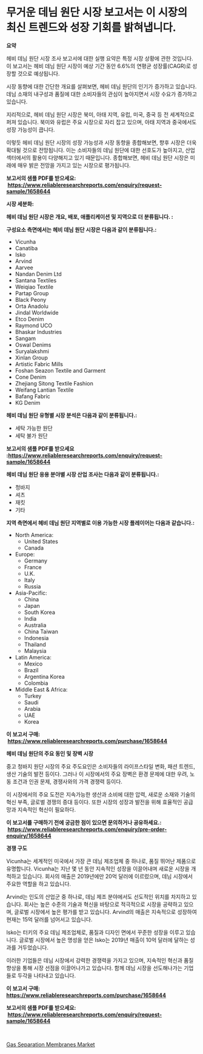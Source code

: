 <p><h1>무거운 데님 원단 시장 보고서는 이 시장의 최신 트렌드와 성장 기회를 밝혀냅니다.</h1></p><p><strong>요약</strong></p>
<p><p>헤비 데님 원단 시장 조사 보고서에 대한 실행 요약은 특정 시장 상황에 관한 것입니다. 이 보고서는 헤비 데님 원단 시장이 예상 기간 동안 6.6%의 연평균 성장률(CAGR)로 성장할 것으로 예상됩니다. </p><p>시장 동향에 대한 간단한 개요를 살펴보면, 헤비 데님 원단의 인기가 증가하고 있습니다. 데님 소재의 내구성과 품질에 대한 소비자들의 관심이 높아지면서 시장 수요가 증가하고 있습니다.</p><p>지리적으로, 헤비 데님 원단 시장은 북미, 아태 지역, 유럽, 미국, 중국 등 전 세계적으로 퍼져 있습니다. 북미와 유럽은 주요 시장으로 자리 잡고 있으며, 아태 지역과 중국에서도 성장 가능성이 큽니다.</p><p>이렇듯 헤비 데님 원단 시장의 성장 가능성과 시장 동향을 종합해보면, 향후 시장은 더욱 확대될 것으로 전망됩니다. 이는 소비자들의 데님 원단에 대한 선호도가 높아지고, 산업 섹터에서의 활용이 다양해지고 있기 때문입니다. 종합해보면, 헤비 데님 원단 시장은 미래에 매우 밝은 전망을 가지고 있는 시장으로 평가됩니다.</p></p>
<p><strong>보고서의 샘플 PDF를 받으세요: &nbsp;<a href="https://www.reliableresearchreports.com/enquiry/request-sample/1658644">https://www.reliableresearchreports.com/enquiry/request-sample/1658644</a></strong></p>
<p><strong>시장 세분화:</strong></p>
<p><strong> 헤비 데님 원단 시장은 개요, 배포, 애플리케이션 및 지역으로 더 분류됩니다. :</strong></p>
<p><strong>구성요소 측면에서는 헤비 데님 원단 시장은 다음과 같이 분류됩니다.:</strong></p>
<p><ul><li>Vicunha</li><li>Canatiba</li><li>Isko</li><li>Arvind</li><li>Aarvee</li><li>Nandan Denim Ltd</li><li>Santana Textiles</li><li>Weiqiao Textile</li><li>Partap Group</li><li>Black Peony</li><li>Orta Anadolu</li><li>Jindal Worldwide</li><li>Etco Denim</li><li>Raymond UCO</li><li>Bhaskar Industries</li><li>Sangam</li><li>Oswal Denims</li><li>Suryalakshmi</li><li>Xinlan Group</li><li>Artistic Fabric Mills</li><li>Foshan Seazon Textile and Garment</li><li>Cone Denim</li><li>Zhejiang Sitong Textile Fashion</li><li>Weifang Lantian Textile</li><li>Bafang Fabric</li><li>KG Denim</li></ul></p>
<p><strong> 헤비 데님 원단 유형별 시장 분석은 다음과 같이 분류됩니다.:</strong></p>
<p><ul><li>세탁 가능한 원단</li><li>세탁 불가 원단</li></ul></p>
<p><strong>보고서의 샘플 PDF를 받으세요 :<a href="https://www.reliableresearchreports.com/enquiry/request-sample/1658644">https://www.reliableresearchreports.com/enquiry/request-sample/1658644</a></strong></p>
<p><strong> 헤비 데님 원단 응용 분야별 시장 산업 조사는 다음과 같이 분류됩니다.:</strong></p>
<p><ul><li>청바지</li><li>셔츠</li><li>재킷</li><li>기타</li></ul></p>
<p><strong>지역 측면에서 헤비 데님 원단 지역별로 이용 가능한 시장 플레이어는 다음과 같습니다.:</strong></p>
<p><ul>
    <li>
        North America:
        <ul>
            <li>United States</li>
            <li>Canada</li>
        </ul>
    </li>
    <li>
        Europe:
        <ul>
            <li>Germany</li>
            <li>France</li>
            <li>U.K.</li>
            <li>Italy</li>
            <li>Russia</li>
        </ul>
    </li>
    <li>
        Asia-Pacific:
        <ul>
            <li>China</li>
            <li>Japan</li>
            <li>South Korea</li>
            <li>India</li>
            <li>Australia</li>
            <li>China Taiwan</li>
            <li>Indonesia</li>
            <li>Thailand</li>
            <li>Malaysia</li>
        </ul>
    </li>
    <li>
        Latin America:
        <ul>
            <li>Mexico</li>
            <li>Brazil</li>
            <li>Argentina Korea</li>
            <li>Colombia</li>
        </ul>
    </li>
    <li>
        Middle East & Africa:
        <ul>
            <li>Turkey</li>
            <li>Saudi</li>
            <li>Arabia</li>
            <li>UAE</li>
            <li>Korea</li>
        </ul>
    </li>
    </ul></p>
<p><strong>이 보고서 구매: &nbsp;<a href="https://www.reliableresearchreports.com/purchase/1658644">https://www.reliableresearchreports.com/purchase/1658644</a></strong></p>
<p><strong>헤비 데님 원단의 주요 동인 및 장벽 시장</strong></p>
<p><p>중고 청바지 원단 시장의 주요 주도요인은 소비자들의 라이프스타일 변화, 패션 트렌드, 생산 기술의 발전 등이다. 그러나 이 시장에서의 주요 장벽은 환경 문제에 대한 우려, 노동 조건과 인권 문제, 경쟁사와의 가격 경쟁력 등이다.</p><p>이 시장에서의 주요 도전은 지속가능한 생산과 소비에 대한 압력, 새로운 소재와 기술의 혁신 부족, 글로벌 경쟁의 증대 등이다. 또한 시장의 성장과 발전을 위해 효율적인 공급망과 지속적인 혁신이 필요하다.</p></p>
<p><strong>이 보고서를 구매하기 전에 궁금한 점이 있으면 문의하거나 공유하세요.: &nbsp;<a href="https://www.reliableresearchreports.com/enquiry/pre-order-enquiry/1658644">https://www.reliableresearchreports.com/enquiry/pre-order-enquiry/1658644</a></strong></p>
<p><strong>경쟁 구도</strong></p>
<p><p>Vicunha는 세계적인 미국에서 가장 큰 데님 제조업체 중 하나로, 품질 뛰어난 제품으로 유명합니다. Vicunha는 지난 몇 년 동안 지속적인 성장을 이끌어내며 새로운 시장을 개척하고 있습니다. 회사의 매출은 2019년에만 20억 달러에 이르렀으며, 데님 시장에서 주요한 역할을 하고 있습니다.</p><p>Arvind는 인도의 산업군 중 하나로, 데님 제조 분야에서도 선도적인 위치를 차지하고 있습니다. 회사는 높은 수준의 기술과 혁신을 바탕으로 적극적으로 시장을 공략하고 있으며, 글로벌 시장에서 높은 평가를 받고 있습니다. Arvind의 매출은 지속적으로 성장하여 현재는 15억 달러를 넘어서고 있습니다.</p><p>Isko는 터키의 주요 데님 제조업체로, 품질과 디자인 면에서 꾸준한 성장을 이루고 있습니다. 글로벌 시장에서 높은 명성을 얻은 Isko는 2019년 매출이 10억 달러에 달하는 성과를 거두었습니다.</p><p>이러한 기업들은 데님 시장에서 강력한 경쟁력을 가지고 있으며, 지속적인 혁신과 품질 향상을 통해 시장 선점을 이끌어나가고 있습니다. 함께 데님 시장을 선도해나가는 기업들로 두각을 나타내고 있습니다.</p></p>
<p><strong>이 보고서 구매: &nbsp; <a href="https://www.reliableresearchreports.com/purchase/1658644">https://www.reliableresearchreports.com/purchase/1658644</a></strong></p>
<p><strong>보고서의 샘플 PDF를 받으세요: &nbsp;<a href="https://www.reliableresearchreports.com/enquiry/request-sample/1658644">https://www.reliableresearchreports.com/enquiry/request-sample/1658644</a></strong><strong></strong></p>
<p>&nbsp;</p>
<p><p><a href="https://cautious-neon-760.notion.site/Gas-Separation-Membranes-Market-Research-Report-Forecasted-for-Period-from-2024-2031-by-Market-Ty-eca266aac8a646ea9e95c62a2ac233e9">Gas Separation Membranes Market</a></p></p>